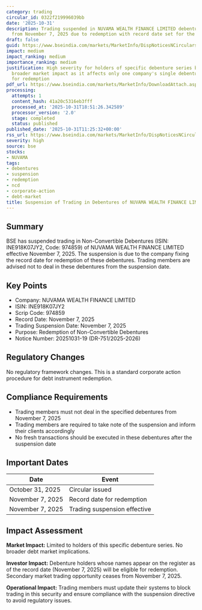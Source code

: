 ```yaml
---
category: trading
circular_id: 0322f219996039bb
date: '2025-10-31'
description: Trading suspended in NUVAMA WEALTH FINANCE LIMITED debentures (INE918K07JY2)
  from November 7, 2025 due to redemption with record date set for the same day.
draft: false
guid: https://www.bseindia.com/markets/MarketInfo/DispNoticesNCirculars.aspx?Noticeid={56AEE662-A466-4376-B273-8E0F5931B42D}&noticeno=20251031-19&dt=10/31/2025&icount=19&totcount=66&flag=0
impact: medium
impact_ranking: medium
importance_ranking: medium
justification: High severity for holders of specific debenture series but limited
  broader market impact as it affects only one company's single debenture issue scheduled
  for redemption
pdf_url: https://www.bseindia.com/markets/MarketInfo/DownloadAttach.aspx?id=20251031-19&attachedId=
processing:
  attempts: 1
  content_hash: 41a20c5316eb3fff
  processed_at: '2025-10-31T18:51:26.342589'
  processor_version: '2.0'
  stage: completed
  status: published
published_date: '2025-10-31T11:25:32+00:00'
rss_url: https://www.bseindia.com/markets/MarketInfo/DispNoticesNCirculars.aspx?Noticeid={56AEE662-A466-4376-B273-8E0F5931B42D}&noticeno=20251031-19&dt=10/31/2025&icount=19&totcount=66&flag=0
severity: high
source: bse
stocks:
- NUVAMA
tags:
- debentures
- suspension
- redemption
- ncd
- corporate-action
- debt-market
title: Suspension of Trading in Debentures of NUVAMA WEALTH FINANCE LIMITED
---
```


## Summary

BSE has suspended trading in Non-Convertible Debentures (ISIN: INE918K07JY2, Code: 974859) of NUVAMA WEALTH FINANCE LIMITED effective November 7, 2025. The suspension is due to the company fixing the record date for redemption of these debentures. Trading members are advised not to deal in these debentures from the suspension date.

## Key Points

- Company: NUVAMA WEALTH FINANCE LIMITED
- ISIN: INE918K07JY2
- Scrip Code: 974859
- Record Date: November 7, 2025
- Trading Suspension Date: November 7, 2025
- Purpose: Redemption of Non-Convertible Debentures
- Notice Number: 20251031-19 (DR-751/2025-2026)

## Regulatory Changes

No regulatory framework changes. This is a standard corporate action procedure for debt instrument redemption.

## Compliance Requirements

- Trading members must not deal in the specified debentures from November 7, 2025
- Trading members are required to take note of the suspension and inform their clients accordingly
- No fresh transactions should be executed in these debentures after the suspension date

## Important Dates

| Date | Event |
|------|-------|
| October 31, 2025 | Circular issued |
| November 7, 2025 | Record date for redemption |
| November 7, 2025 | Trading suspension effective |

## Impact Assessment

**Market Impact:** Limited to holders of this specific debenture series. No broader debt market implications.

**Investor Impact:** Debenture holders whose names appear on the register as of the record date (November 7, 2025) will be eligible for redemption. Secondary market trading opportunity ceases from November 7, 2025.

**Operational Impact:** Trading members must update their systems to block trading in this security and ensure compliance with the suspension directive to avoid regulatory issues.